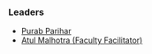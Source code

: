 ### Leaders
* [Purab Parihar](mailto:purab.parihar@owasp.org)
* [Atul Malhotra (Faculty Facilitator) ](mailto:atul.malhotra@owasp.org)
